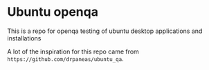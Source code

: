 # Ubuntu openqa

This is a repo for openqa testing of ubuntu desktop applications and installations

A lot of the inspiration for this repo came from `https://github.com/drpaneas/ubuntu_qa`.
